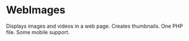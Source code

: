 # WebImages
Displays images and videos in a web page.  Creates thumbnails. One PHP file.  Some mobile support.
